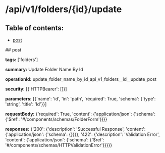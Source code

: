 # /api/v1/folders/{id}/update

## Table of contents:
- [post](#post)

<a name="post" />
## post

**tags:** ['folders']

**summary:** Update Folder Name By Id

**operationId:** update_folder_name_by_id_api_v1_folders__id__update_post

**security:** [{'HTTPBearer': []}]

**parameters:** [{'name': 'id', 'in': 'path', 'required': True, 'schema': {'type': 'string', 'title': 'Id'}}]

**requestBody:** {'required': True, 'content': {'application/json': {'schema': {'$ref': '#/components/schemas/FolderForm'}}}}

**responses:** {'200': {'description': 'Successful Response', 'content': {'application/json': {'schema': {}}}}, '422': {'description': 'Validation Error', 'content': {'application/json': {'schema': {'$ref': '#/components/schemas/HTTPValidationError'}}}}}

